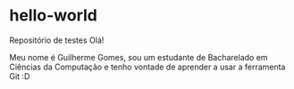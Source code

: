 # hello-world
Repositório de testes
Olá!

Meu nome é Guilherme Gomes, sou um estudante de Bacharelado em Ciências da Computação e tenho vontade de aprender a usar a ferramenta Git :D

